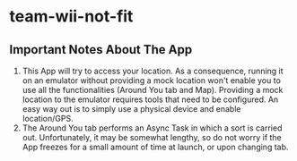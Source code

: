 # team-wii-not-fit

## Important Notes About The App

1. This App will try to access your location. As a consequence, running it on an emulator without
providing a mock location won't enable you to use all the functionalities (Around You tab and Map).
Providing a mock location to the emulator requires tools that need to be configured. An easy way out
is to simply use a physical device and enable location/GPS.
2. The Around You tab performs an Async Task in which a sort is carried out. Unfortunately, it
may be somewhat lengthy, so do not worry if the App freezes for a small amount of time at launch,
or upon changing tab.
